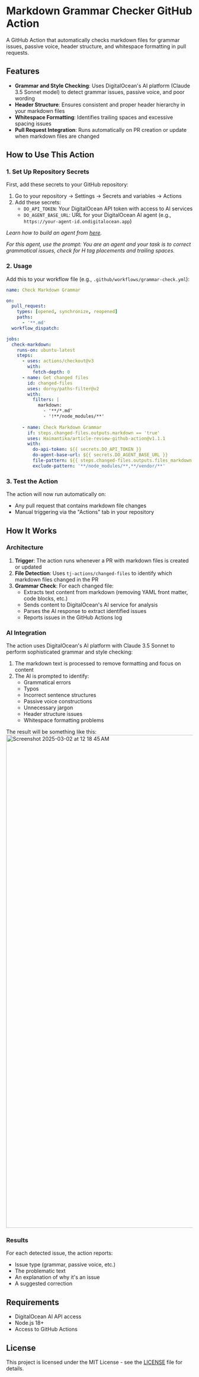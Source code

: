 # Markdown Grammar Checker GitHub Action

A GitHub Action that automatically checks markdown files for grammar issues, passive voice, header structure, and whitespace formatting in pull requests.

## Features

- **Grammar and Style Checking**: Uses DigitalOcean's AI platform (Claude 3.5 Sonnet model) to detect grammar issues, passive voice, and poor wording
- **Header Structure**: Ensures consistent and proper header hierarchy in your markdown files
- **Whitespace Formatting**: Identifies trailing spaces and excessive spacing issues
- **Pull Request Integration**: Runs automatically on PR creation or update when markdown files are changed

## How to Use This Action

### 1. Set Up Repository Secrets

First, add these secrets to your GitHub repository:

1. Go to your repository → Settings → Secrets and variables → Actions
2. Add these secrets:
   - `DO_API_TOKEN`: Your DigitalOcean API token with access to AI services
   - `DO_AGENT_BASE_URL`: URL for your DigitalOcean AI agent (e.g., `https://your-agent-id.ondigitalocean.app`)
  
_Learn how to build an agent from [here](https://www.digitalocean.com/community/tutorials/tutorial-generator-with-claude-sonnet-react)._

_For this agent, use the prompt: You are an agent and your task is to correct grammatical issues, check for H tag placements and trailing spaces._

### 2. Usage

Add this to your workflow file (e.g., `.github/workflows/grammar-check.yml`):

```yaml
name: Check Markdown Grammar

on:
  pull_request:
    types: [opened, synchronize, reopened]
    paths:
      - '**.md'
  workflow_dispatch:

jobs:
  check-markdown:
    runs-on: ubuntu-latest
    steps:
      - uses: actions/checkout@v3
        with:
          fetch-depth: 0  
      - name: Get changed files
        id: changed-files
        uses: dorny/paths-filter@v2
        with:
          filters: |
            markdown:
              - '**/*.md'
              - '!**/node_modules/**'
      
      - name: Check Markdown Grammar
        if: steps.changed-files.outputs.markdown == 'true'
        uses: Haimantika/article-review-github-action@v1.1.1
        with:
          do-api-token: ${{ secrets.DO_API_TOKEN }}
          do-agent-base-url: ${{ secrets.DO_AGENT_BASE_URL }}
          file-pattern: ${{ steps.changed-files.outputs.files_markdown }}
          exclude-pattern: '**/node_modules/**,**/vendor/**'
```

### 3. Test the Action

The action will now run automatically on:
- Any pull request that contains markdown file changes
- Manual triggering via the "Actions" tab in your repository

## How It Works

### Architecture

1. **Trigger**: The action runs whenever a PR with markdown files is created or updated
2. **File Detection**: Uses `tj-actions/changed-files` to identify which markdown files changed in the PR
3. **Grammar Check**: For each changed file:
   - Extracts text content from markdown (removing YAML front matter, code blocks, etc.)
   - Sends content to DigitalOcean's AI service for analysis
   - Parses the AI response to extract identified issues
   - Reports issues in the GitHub Actions log

### AI Integration

The action uses DigitalOcean's AI platform with Claude 3.5 Sonnet to perform sophisticated grammar and style checking:

1. The markdown text is processed to remove formatting and focus on content
2. The AI is prompted to identify:
   - Grammatical errors
   - Typos
   - Incorrect sentence structures
   - Passive voice constructions
   - Unnecessary jargon
   - Header structure issues
   - Whitespace formatting problems
  
The result will be something like this:
<img width="1328" alt="Screenshot 2025-03-02 at 12 18 45 AM" src="https://github.com/user-attachments/assets/8c4ceaef-24f2-499e-b2ca-dea752e89307" />
 

### Results

For each detected issue, the action reports:
- Issue type (grammar, passive voice, etc.)
- The problematic text
- An explanation of why it's an issue
- A suggested correction

## Requirements

- DigitalOcean AI API access
- Node.js 18+
- Access to GitHub Actions

## License

This project is licensed under the MIT License - see the [LICENSE](https://github.com/Haimantika/article-review-github-action/blob/main/LICENSE) file for details.
